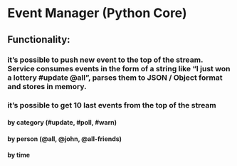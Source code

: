 # Event Manager (Python Core)

## Functionality:

### it’s possible to push new event to the top of the stream. Service consumes events in the form of a string like “I just won a lottery #update @all”, parses them to JSON / Object format and stores in memory.

### it’s possible to get 10 last events from the top of the stream
#### by category (#update, #poll, #warn)
#### by person (@all, @john, @all-friends)
#### by time
